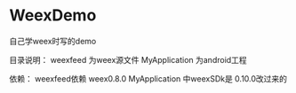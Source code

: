 # WeexDemo
自己学weex时写的demo

目录说明：
weexfeed 为weex源文件
MyApplication 为android工程

依赖：
weexfeed依赖 weex0.8.0
MyApplication 中weexSDk是 0.10.0改过来的